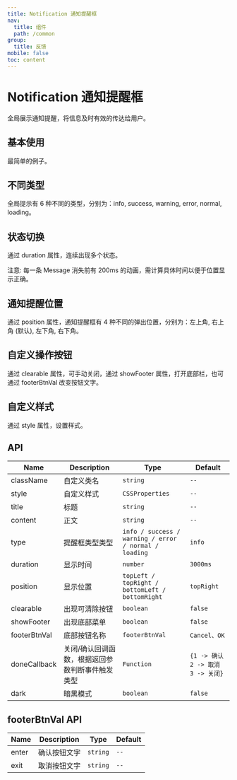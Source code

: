 ```yaml
---
title: Notification 通知提醒框
nav:
  title: 组件
  path: /common
group:
  title: 反馈
mobile: false
toc: content
---
```


# Notification 通知提醒框

全局展示通知提醒，将信息及时有效的传达给用户。

## 基本使用

最简单的例子。

<code src="./demos/index1.tsx"></code>

## 不同类型

全局提示有 6 种不同的类型，分别为：info, success, warning, error, normal, loading。

<code src="./demos/index2.tsx"></code>

## 状态切换

通过 duration 属性，连续出现多个状态。

注意: 每一条 Message 消失前有 200ms 的动画，需计算具体时间以便于位置显示正确。

<code src="./demos/index3.tsx"></code>

## 通知提醒位置

通过 position 属性，通知提醒框有 4 种不同的弹出位置，分别为：左上角, 右上角 (默认), 左下角, 右下角。

<code src="./demos/index4.tsx"></code>

## 自定义操作按钮

通过 clearable 属性，可手动关闭，通过 showFooter 属性，打开底部栏，也可通过 footerBtnVal 改变按钮文字。

<code src="./demos/index5.tsx"></code>

## 自定义样式

通过 style 属性，设置样式。

<code src="./demos/index6.tsx"></code>

## API

| Name         | Description                                     | Type                                                  | Default                           |
| ------------ | ----------------------------------------------- | ----------------------------------------------------- | --------------------------------- |
| className    | 自定义类名                                      | `string`                                              | `--`                              |
| style        | 自定义样式                                      | `CSSProperties`                                       | `--`                              |
| title        | 标题                                            | `string`                                              | `--`                              |
| content      | 正文                                            | `string`                                              | `--`                              |
| type         | 提醒框类型类型                                  | `info / success / warning / error / normal / loading` | `info`                            |
| duration     | 显示时间                                        | `number`                                              | `3000ms`                          |
| position     | 显示位置                                        | `topLeft / topRight / bottomLeft / bottomRight`       | `topRight`                        |
| clearable    | 出现可清除按钮                                  | `boolean`                                             | `false`                           |
| showFooter   | 出现底部菜单                                    | `boolean`                                             | `false`                           |
| footerBtnVal | 底部按钮名称                                    | `footerBtnVal`                                        | `Cancel、OK`                      |
| doneCallback | 关闭/确认回调函数，根据返回参数判断事件触发类型 | `Function`                                            | `{1 -> 确认 2 -> 取消 3 -> 关闭}` |
| dark         | 暗黑模式                                        | `boolean`                                             | `false`                           |

## footerBtnVal API

| Name  | Description  | Type     | Default |
| ----- | ------------ | -------- | ------- |
| enter | 确认按钮文字 | `string` | `--`    |
| exit  | 取消按钮文字 | `string` | `--`    |
